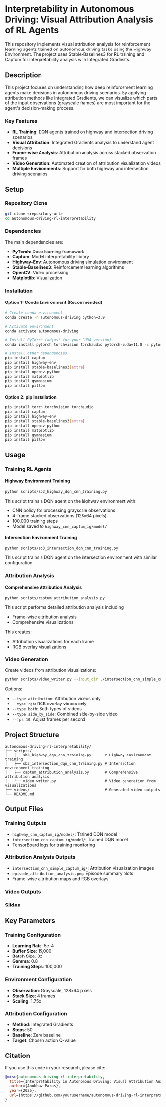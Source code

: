 # Interpretability in Autonomous Driving: Visual Attribution Analysis of RL Agents

This repository implements visual attribution analysis for reinforcement learning agents trained on autonomous driving tasks using the Highway Environment. The project uses Stable-Baselines3 for RL training and Captum for interpretability analysis with Integrated Gradients.

## Description

This project focuses on understanding how deep reinforcement learning agents make decisions in autonomous driving scenarios. By applying attribution methods like Integrated Gradients, we can visualize which parts of the input observations (grayscale frames) are most important for the agent's decision-making process.

### Key Features

- **RL Training**: DQN agents trained on highway and intersection driving scenarios
- **Visual Attribution**: Integrated Gradients analysis to understand agent decisions
- **Frame-wise Analysis**: Attribution analysis across stacked observation frames
- **Video Generation**: Automated creation of attribution visualization videos
- **Multiple Environments**: Support for both highway and intersection driving scenarios

## Setup

### Repository Clone

```bash
git clone <repository-url>
cd autonomous-driving-rl-interpretability
```

### Dependencies

The main dependencies are:

- **PyTorch**: Deep learning framework
- **Captum**: Model interpretability library
- **Highway-Env**: Autonomous driving simulation environment
- **Stable-Baselines3**: Reinforcement learning algorithms
- **OpenCV**: Video processing
- **Matplotlib**: Visualization

### Installation

#### Option 1: Conda Environment (Recommended)

```bash
# Create conda environment
conda create -n autonomous-driving python=3.9

# Activate environment
conda activate autonomous-driving

# Install PyTorch (adjust for your CUDA version)
conda install pytorch torchvision torchaudio pytorch-cuda=11.8 -c pytorch -c nvidia

# Install other dependencies
pip install captum
pip install highway-env
pip install stable-baselines3[extra]
pip install opencv-python
pip install matplotlib
pip install gymnasium
pip install pillow
```

#### Option 2: pip Installation

```bash
pip install torch torchvision torchaudio
pip install captum
pip install highway-env
pip install stable-baselines3[extra]
pip install opencv-python
pip install matplotlib
pip install gymnasium
pip install pillow
```

## Usage

### Training RL Agents

#### Highway Environment Training

```bash
python scripts/sb3_highway_dqn_cnn_training.py
```

This script trains a DQN agent on the highway environment with:
- CNN policy for processing grayscale observations
- 4-frame stacked observations (128x64 pixels)
- 100,000 training steps
- Model saved to `highway_cnn_captum_ig/model/`

#### Intersection Environment Training

```bash
python scripts/sb3_intersection_dqn_cnn_training.py
```

This script trains a DQN agent on the intersection environment with similar configuration.

### Attribution Analysis

#### Comprehensive Attribution Analysis

```bash
python scripts/captum_attribution_analysis.py
```

This script performs detailed attribution analysis including:
- Frame-wise attribution analysis
- Comprehensive visualizations

This creates:
- Attribution visualizations for each frame
- RGB overlay visualizations

### Video Generation

Create videos from attribution visualizations:

```bash
python scripts/video_writer.py --input_dir ./intersection_cnn_simple_captum_ig --output_dir ./videos --type both
```

Options:
- `--type attribution`: Attribution videos only
- `--type rgb`: RGB overlay videos only  
- `--type both`: Both types of videos
- `--type side_by_side`: Combined side-by-side video
- `--fps 10`: Adjust frames per second

## Project Structure

```
autonomous-driving-rl-interpretability/
├── scripts/
│   ├── sb3_highway_dqn_cnn_training.py      # Highway environment training
│   ├── sb3_intersection_dqn_cnn_training.py # Intersection environment training
│   ├── captum_attribution_analysis.py       # Comprehensive attribution analysis
│   └── video_writer.py                      # Video generation from visualizations
├── videos/                                  # Generated video outputs
└── README.md
```

## Output Files

### Training Outputs
- `highway_cnn_captum_ig/model/`: Trained DQN model
- `intersection_cnn_captum_ig/model/`: Trained DQN model
- TensorBoard logs for training monitoring

### Attribution Analysis Outputs
- `intersection_cnn_simple_captum_ig/`: Attribution visualization images
- `episode_attribution_analysis.png`: Episode summary plots
- Frame-wise attribution maps and RGB overlays

### [Video Outputs](https://drive.google.com/drive/folders/1F78om50xGEFokI1EcEUmmWazoyRvZZzo?usp=drive_link)
### [Slides](https://docs.google.com/presentation/d/1_Gw5fljEpMYgFh4wcaILyeTozgS0cUHeRK20HimfVLQ/edit?usp=sharing)

## Key Parameters

### Training Configuration
- **Learning Rate**: 5e-4
- **Buffer Size**: 15,000
- **Batch Size**: 32
- **Gamma**: 0.8
- **Training Steps**: 100,000

### Environment Configuration
- **Observation**: Grayscale, 128x64 pixels
- **Stack Size**: 4 frames
- **Scaling**: 1.75x

### Attribution Configuration
- **Method**: Integrated Gradients
- **Steps**: 50
- **Baseline**: Zero baseline
- **Target**: Chosen action Q-value

## Citation

If you use this code in your research, please cite:

```bibtex
@misc{autonomous-driving-rl-interpretability,
  title={Interpretability in Autonomous Driving: Visual Attribution Analysis of RL Agents},
  author={Anubhav Paras},
  year={2025},
  url={https://github.com/yourusername/autonomous-driving-rl-interpretability}
}
```
